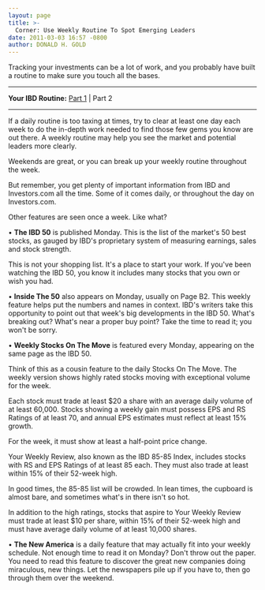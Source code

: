 ```yaml
---
layout: page
title: >-
  Corner: Use Weekly Routine To Spot Emerging Leaders
date: 2011-03-03 16:57 -0800
author: DONALD H. GOLD
---
```





Tracking your investments can be a lot of work, and you probably have built a routine to make sure you touch all the bases.

  

  





---

  

**Your IBD Routine:** [Part 1](https://www.investors.com/NewsAndAnalysis/Article/564697/201103021728/High-Rev-Routine-Saves-Time-Yields-Treasure.aspx) | Part 2  



---


  

If a daily routine is too taxing at times, try to clear at least one day each week to do the in-depth work needed to find those few gems you know are out there. A weekly routine may help you see the market and potential leaders more clearly.

  

Weekends are great, or you can break up your weekly routine throughout the week.

  

But remember, you get plenty of important information from IBD and Investors.com all the time. Some of it comes daily, or throughout the day on Investors.com.

  

Other features are seen once a week. Like what?

  

• **The IBD 50** is published Monday. This is the list of the market's 50 best stocks, as gauged by IBD's proprietary system of measuring earnings, sales and stock strength.

  

This is not your shopping list. It's a place to start your work. If you've been watching the IBD 50, you know it includes many stocks that you own or wish you had.

  

• **Inside The 50** also appears on Monday, usually on Page B2. This weekly feature helps put the numbers and names in context. IBD's writers take this opportunity to point out that week's big developments in the IBD 50. What's breaking out? What's near a proper buy point? Take the time to read it; you won't be sorry.

  

• **Weekly Stocks On The Move** is featured every Monday, appearing on the same page as the IBD 50.

  

Think of this as a cousin feature to the daily Stocks On The Move. The weekly version shows highly rated stocks moving with exceptional volume for the week.

  

Each stock must trade at least \$20 a share with an average daily volume of at least 60,000. Stocks showing a weekly gain must possess EPS and RS Ratings of at least 70, and annual EPS estimates must reflect at least 15% growth.

  

For the week, it must show at least a half-point price change.

  

Your Weekly Review, also known as the IBD 85-85 Index, includes stocks with RS and EPS Ratings of at least 85 each. They must also trade at least within 15% of their 52-week high.

  

In good times, the 85-85 list will be crowded. In lean times, the cupboard is almost bare, and sometimes what's in there isn't so hot.

  

In addition to the high ratings, stocks that aspire to Your Weekly Review must trade at least \$10 per share, within 15% of their 52-week high and must have average daily volume of at least 10,000 shares.

  

• **The New America** is a daily feature that may actually fit into your weekly schedule. Not enough time to read it on Monday? Don't throw out the paper. You need to read this feature to discover the great new companies doing miraculous, new things. Let the newspapers pile up if you have to, then go through them over the weekend.




